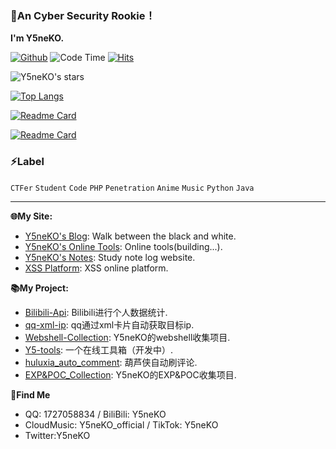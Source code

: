 ### 📝An Cyber Security Rookie！ 

**I'm Y5neKO.**

[![Github](https://img.shields.io/github/followers/Y5neKO?label=Follow&style=social)](https://github.com/Y5neKO)
![Code Time](https://img.shields.io.bak/endpoint?style=social&url=https://codetime-api.datreks.com/badge/1280?logoColor=dark%26project=%26recentMS=0%26showProject=true)
[![Hits](https://hits.seeyoufarm.com/api/count/incr/badge.svg?url=https%3A%2F%2Fgithub.com%2FY5neKO%2FY5neKO&count_bg=%233D91C8&title_bg=%23555555&icon=github.svg&icon_color=%23E7E7E7&title=Views&edge_flat=false)](https://hits.seeyoufarm.com)

![Y5neKO's stars](https://github-readme-stats-89dq8p8qw.vercel.app/api?username=Y5neKO&show_icons=true&count_private=true&line_height=33.7&theme=tokyonight)

[![Top Langs](https://github-readme-stats.vercel.app/api/top-langs/?username=Y5neKO)](https://github.com/Y5neKO)

[![Readme Card](https://github-readme-stats.vercel.app/api/pin/?username=Y5neKO&repo=ArknightsPriestess)](https://github.com/Y5neKO/ArknightsPriestess)

[![Readme Card](https://github-readme-stats.vercel.app/api/pin/?username=Y5neKO&repo=qq_xml_ip)](https://github.com/Y5neKO/qq_xml_ip)

### ⚡Label

`CTFer`  `Student`  `Code`  `PHP`  `Penetration`  `Anime`  `Music`  `Python`  `Java`

---

**🌐My Site:** 
- [Y5neKO's Blog](https://blog.ysneko.com/): Walk between the black and white.
- [Y5neKO's Online Tools](https://tool.ysneko.com): Online tools(building...).
- [Y5neKO's Notes](https://note.ysneko.com): Study note log website.
- [XSS Platform](https://xss.ysneko.com/): XSS online platform.

**📚My Project:**
- [Bilibili-Api](https://github.com/Y5neKO/Bilibili-Api):  Bilibili进行个人数据统计.
- [qq-xml-ip](https://github.com/Y5neKO/qq-xml-ip):  qq通过xml卡片自动获取目标ip.
- [Webshell-Collection](https://github.com/Y5neKO/Webshell-Collection):  Y5neKO的webshell收集项目.
- [Y5-tools](https://github.com/Y5neKO/Y5-tools):  一个在线工具箱（开发中）.
- [huluxia_auto_comment](https://github.com/Y5neKO/huluxia_auto_comment):  葫芦侠自动刷评论.
- [EXP&POC_Collection](https://github.com/Y5neKO/ExpAndPoc_Colection):  Y5neKO的EXP&POC收集项目.

**🔎Find Me**
- QQ: 1727058834 / BiliBili: Y5neKO
- CloudMusic: Y5neKO_official / TikTok: Y5neKO
- Twitter:Y5neKO
